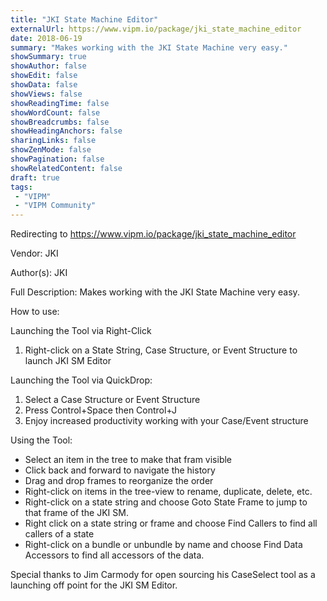 ```yaml
---
title: "JKI State Machine Editor"
externalUrl: https://www.vipm.io/package/jki_state_machine_editor
date: 2018-06-19
summary: "Makes working with the JKI State Machine very easy."
showSummary: true
showAuthor: false
showEdit: false
showData: false
showViews: false
showReadingTime: false
showWordCount: false
showBreadcrumbs: false
showHeadingAnchors: false
sharingLinks: false
showZenMode: false
showPagination: false
showRelatedContent: false
draft: true
tags:
 - "VIPM"
 - "VIPM Community"
---
```


Redirecting to https://www.vipm.io/package/jki_state_machine_editor

Vendor: JKI

Author(s): JKI
 
Full Description:
Makes working with the JKI State Machine very easy.

How to use:

Launching the Tool via Right-Click
1) Right-click on a State String, Case Structure, or Event Structure to launch JKI SM Editor

Launching the Tool via QuickDrop:
1) Select a Case Structure or Event Structure
2) Press Control+Space then Control+J
3) Enjoy increased productivity working with your Case/Event structure

Using the Tool:
- Select an item in the tree to make that fram visible
- Click back and forward to navigate the history
- Drag and drop frames to reorganize the order
- Right-click on items in the tree-view to rename, duplicate, delete, etc.
- Right-click on a state string and choose Goto State Frame to jump to that frame of the JKI SM.
- Right click on a state string or frame and choose Find Callers to find all callers of a state
- Right-click on a bundle or unbundle by name and choose Find Data Accessors to find all accessors of the data.

Special thanks to Jim Carmody for open sourcing his CaseSelect tool as a launching off point for the JKI SM Editor.
